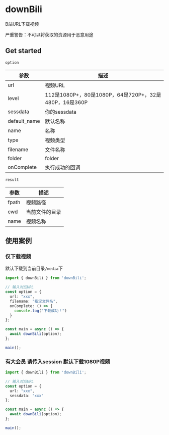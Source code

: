 # downBili

B站URL下载视频

严重警告：不可以将获取的资源用于恶意用途

## Get started

`option`

| **参数**       | **描述**                                       |
|--------------|----------------------------------------------|
| url          | 视频URL                                        |
| level        | 112是1080P+，80是1080P，64是720P+，32是480P，16是360P |
| sessdata     | 你的sessdata                                   |
| default_name | 默认名称                                         |
| name         | 名称                                           |
| type         | 视频类型                                         |
| filename     | 文件名称                                         |
| folder       | folder                                       |
| onComplete   | 执行成功的回调                                      |

`result`

| **参数** | **描述**  |
|--------|---------|
| fpath  | 视频路径    |
| cwd    | 当前文件的目录 |
| name   | 视频名称    |

## 使用案例

### 仅下载视频

默认下载到当前目录`/media`下

```ts
import { downBili } from 'downBili';

// 输入对应URL
const option = {
  url: "xxx",
  filename: "指定文件名",
  onComplete: () => {
    console.log("下载成功！")
  }
};

const main = async () => {
  await downBili(option);
};

main();
```

### 有大会员 请传入session 默认下载1080P视频

```ts
import { downBili } from 'downBili';

// 输入对应URL
const option = {
  url: "xxx",
  sessdata: "xxx"
};

const main = async () => {
  await downBili(option);
};

main();
```

